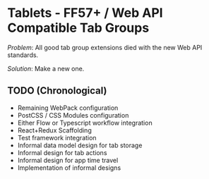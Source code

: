 # Tablets - FF57+ / Web API Compatible Tab Groups

*Problem*: All good tab group extensions died with the new Web API
standards.

*Solution*: Make a new one.

## TODO (Chronological)

- Remaining WebPack configuration
- PostCSS / CSS Modules configuration
- Either Flow or Typescript workflow integration
- React+Redux Scaffolding
- Test framework integration
- Informal data model design for tab storage
- Informal design for tab actions
- Informal design for app time travel
- Implementation of informal designs
